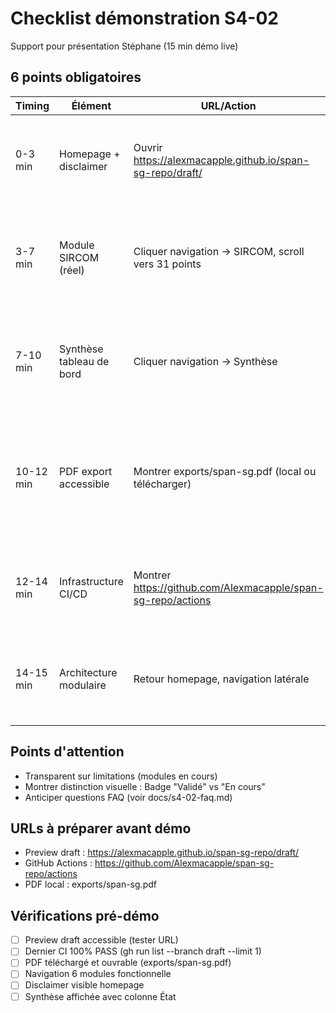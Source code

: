 # Checklist démonstration S4-02

Support pour présentation Stéphane (15 min démo live)

## 6 points obligatoires

| Timing | Élément | URL/Action | Message clé |
|--------|---------|------------|-------------|
| 0-3 min | Homepage + disclaimer | Ouvrir https://alexmacapple.github.io/span-sg-repo/draft/ | "v1.0 hybrid : 2 modules validés (SIRCOM, SNUM), 4 en cours. Framework technique complet, transparence totale via disclaimers." |
| 3-7 min | Module SIRCOM (réel) | Cliquer navigation → SIRCOM, scroll vers 31 points | "24/31 points mappés depuis SPAN officiel. Sections obligatoires remplies. Points non cochés justifiés (budget annuel, tests utilisateurs)." |
| 7-10 min | Synthèse tableau de bord | Cliquer navigation → Synthèse | "Scoring automatisé (calculate_scores.py). Colonne État distingue modules validés vs en cours. Transparence : 24.2% global reflète stratégie hybrid." |
| 10-12 min | PDF export accessible | Montrer exports/span-sg.pdf (local ou télécharger) | "Export PDF automatisé. Métadonnées enrichies (Auteur: Secrétariat Général, Keywords: SPAN/RGAA). Disclaimer compliance en page de garde." |
| 12-14 min | Infrastructure CI/CD | Montrer https://github.com/Alexmacapple/span-sg-repo/actions | "CI/CD 100% PASS. Tests unitaires (18) + E2E (9). Déploiement automatique draft → /draft/, main → racine. Preview privée org-only." |
| 14-15 min | Architecture modulaire | Retour homepage, navigation latérale | "6 modules structurés. Cliquer SRH (en cours) : structure présente, prête pour onboarding. Framework scalable." |

## Points d'attention

- Transparent sur limitations (modules en cours)
- Montrer distinction visuelle : Badge "Validé" vs "En cours"
- Anticiper questions FAQ (voir docs/s4-02-faq.md)

## URLs à préparer avant démo

- Preview draft : https://alexmacapple.github.io/span-sg-repo/draft/
- GitHub Actions : https://github.com/Alexmacapple/span-sg-repo/actions
- PDF local : exports/span-sg.pdf

## Vérifications pré-démo

- [ ] Preview draft accessible (tester URL)
- [ ] Dernier CI 100% PASS (gh run list --branch draft --limit 1)
- [ ] PDF téléchargé et ouvrable (exports/span-sg.pdf)
- [ ] Navigation 6 modules fonctionnelle
- [ ] Disclaimer visible homepage
- [ ] Synthèse affichée avec colonne État
